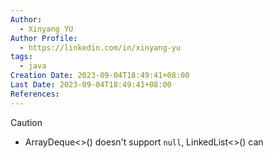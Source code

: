 ```yaml
---
Author:
  - Xinyang YU
Author Profile:
  - https://linkedin.com/in/xinyang-yu
tags:
  - java
Creation Date: 2023-09-04T18:49:41+08:00
Last Date: 2023-09-04T18:49:41+08:00
References:
---
```


>[!caution]
>- ArrayDeque<>() doesn't support ``null``, LinkedList<>() can 